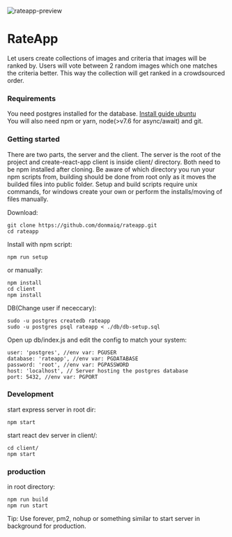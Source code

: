 ![rateapp-preview](https://i.imgur.com/EFVr4AQ.png)
# RateApp
Let users create collections of images and criteria that images will be ranked by. Users will vote between 2 random images which one matches the criteria better. This way the collection will get ranked in a crowdsourced order.  
  

### Requirements
You need postgres installed for the database. [Install guide ubuntu](https://www.digitalocean.com/community/tutorials/how-to-install-and-use-postgresql-on-ubuntu-16-04)  
You will also need npm or yarn, node(>v7.6 for async/await) and git.

### Getting started
There are two parts, the server and the client. The server is the root of the project and create-react-app client is inside client/ directory. Both need to be npm installed after cloning. Be aware of which directory you run your npm scripts from, building should be done from root only as it moves the builded files into public folder. Setup and build scripts require unix commands, for windows create your own or perform the installs/moving of files manually.
  
Download:
```
git clone https://github.com/donmaiq/rateapp.git
cd rateapp
```
Install with npm script:
```
npm run setup
```
or manually:
```
npm install
cd client
npm install
```

DB(Change user if nececcary):
```
sudo -u postgres createdb rateapp
sudo -u postgres psql rateapp < ./db/db-setup.sql
```
Open up db/index.js and edit the config to match your system:
```
user: 'postgres', //env var: PGUSER 
database: 'rateapp', //env var: PGDATABASE 
password: 'root', //env var: PGPASSWORD 
host: 'localhost', // Server hosting the postgres database 
port: 5432, //env var: PGPORT 
```
  
### Development
start express server in root dir:
```
npm start
```
start react dev server in client/:
```
cd client/
npm start
```

### production
in root directory:
```
npm run build
npm run start
```
Tip: Use forever, pm2, nohup or something similar to start server in background for production.
